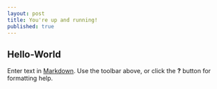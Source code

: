 ```yaml
---
layout: post
title: You're up and running!
published: true
---
```


## Hello-World

Enter text in [Markdown](http://daringfireball.net/projects/markdown/). Use the toolbar above, or click the **?** button for formatting help.
